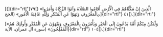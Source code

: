 [(]{dir="rtl"}۷۹[) «الَّذِينَ إِنْ مَكَّنَّاهُمْ فِي الْأَرْضِ أَقَامُوا الصَّلَاةَ وَآتَوُا الزَّكَاةَ
وَأَمَرُوا بِالْمَعْرُوفِ وَنَهَوْا عَنِ الْمُنْكَرِ وَلِلَّهِ عَاقِبَةُ الْأُمُورِ» (الحج،]{dir="rtl"}
٤١[).]{dir="rtl"}

[«وَلْتَكُنْ مِنْكُمْ أُمَّةٌ يَدْعُونَ إِلَى الْخَيْرِ وَيَأْمُرُونَ بِالْمَعْرُوفِ وَيَنْهَوْنَ عَنِ الْمُنْكَرِ
وَأُولَئِكَ هُمُ الْمُفْلِحُونَ» (سورة آل عمران، الآية]{dir="rtl"} ١٠٤[).]{dir="rtl"}
